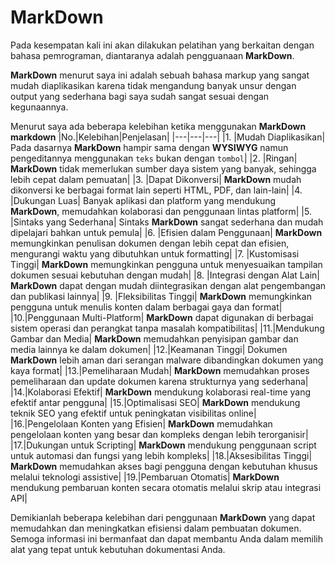 # MarkDown

Pada kesempatan kali ini akan dilakukan pelatihan yang berkaitan dengan bahasa pemrograman,
diantaranya adalah pengguanaan **MarkDown**.

**MarkDown** menurut saya  ini adalah sebuah bahasa markup yang sangat mudah diaplikasikan karena tidak mengandung banyak unsur dengan output yang sederhana bagi saya sudah sangat sesuai dengan kegunaannya.

Menurut saya ada beberapa kelebihan ketika menggunakan **MarkDown**
**markdown**
|No.|Kelebihan|Penjelasan|
|---|---|---|
|1. |Mudah Diaplikasikan| Pada dasarnya **MarkDown** hampir sama dengan **WYSIWYG** namun pengeditannya menggunakan `teks` bukan dengan `tombol`|
|2. |Ringan| **MarkDown** tidak memerlukan sumber daya sistem yang banyak, sehingga lebih cepat dalam pemuatan|
|3. |Dapat Dikonversi| **MarkDown** mudah dikonversi ke berbagai format lain seperti HTML, PDF, dan lain-lain|
|4. |Dukungan Luas| Banyak aplikasi dan platform yang mendukung **MarkDown**, memudahkan kolaborasi dan penggunaan lintas platform|
|5. |Sintaks yang Sederhana| Sintaks **MarkDown** sangat sederhana dan mudah dipelajari bahkan untuk pemula|
|6. |Efisien dalam Penggunaan| **MarkDown** memungkinkan penulisan dokumen dengan lebih cepat dan efisien, mengurangi waktu yang dibutuhkan untuk formatting|
|7. |Kustomisasi Tinggi| **MarkDown** memungkinkan pengguna untuk menyesuaikan tampilan dokumen sesuai kebutuhan dengan mudah|
|8. |Integrasi dengan Alat Lain| **MarkDown** dapat dengan mudah diintegrasikan dengan alat pengembangan dan publikasi lainnya|
|9. |Fleksibilitas Tinggi| **MarkDown** memungkinkan pengguna untuk menulis konten dalam berbagai gaya dan format|
|10.|Penggunaan Multi-Platform| **MarkDown** dapat digunakan di berbagai sistem operasi dan perangkat tanpa masalah kompatibilitas|
|11.|Mendukung Gambar dan Media| **MarkDown** memudahkan penyisipan gambar dan media lainnya ke dalam dokumen|
|12.|Keamanan Tinggi| Dokumen **MarkDown** lebih aman dari serangan malware dibandingkan dokumen yang kaya format|
|13.|Pemeliharaan Mudah| **MarkDown** memudahkan proses pemeliharaan dan update dokumen karena strukturnya yang sederhana|
|14.|Kolaborasi Efektif| **MarkDown** mendukung kolaborasi real-time yang efektif antar pengguna|
|15.|Optimalisasi SEO| **MarkDown** mendukung teknik SEO yang efektif untuk peningkatan visibilitas online|
|16.|Pengelolaan Konten yang Efisien| **MarkDown** memudahkan pengelolaan konten yang besar dan kompleks dengan lebih terorganisir|
|17.|Dukungan untuk Scripting| **MarkDown** mendukung penggunaan script untuk automasi dan fungsi yang lebih kompleks|
|18.|Aksesibilitas Tinggi| **MarkDown** memudahkan akses bagi pengguna dengan kebutuhan khusus melalui teknologi assistive|
|19.|Pembaruan Otomatis| **MarkDown** mendukung pembaruan konten secara otomatis melalui skrip atau integrasi API|

Demikianlah beberapa kelebihan dari penggunaan **MarkDown** yang dapat memudahkan dan meningkatkan efisiensi dalam pembuatan dokumen. Semoga informasi ini bermanfaat dan dapat membantu Anda dalam memilih alat yang tepat untuk kebutuhan dokumentasi Anda.
